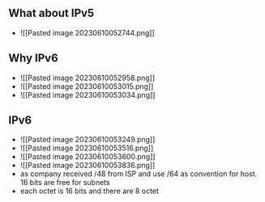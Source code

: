 ## What about IPv5
- ![[Pasted image 20230610052744.png]]

## Why IPv6
- ![[Pasted image 20230610052958.png]]
- ![[Pasted image 20230610053015.png]]
- ![[Pasted image 20230610053034.png]]

## IPv6
- ![[Pasted image 20230610053249.png]]
- ![[Pasted image 20230610053516.png]]
- ![[Pasted image 20230610053600.png]]
- ![[Pasted image 20230610053836.png]]
- as company received /48 from ISP and use /64 as convention for host. 16 bits are free for subnets
- each octet is 16 bits and there are 8 octet